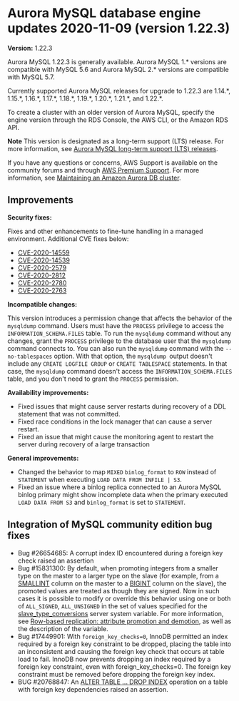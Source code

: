 # Aurora MySQL database engine updates 2020\-11\-09 \(version 1\.22\.3\)<a name="AuroraMySQL.Updates.1223"></a><a name="1223"></a><a name="1.22.3"></a>

**Version:** 1\.22\.3

Aurora MySQL 1\.22\.3 is generally available\. Aurora MySQL 1\.\* versions are compatible with MySQL 5\.6 and Aurora MySQL 2\.\* versions are compatible with MySQL 5\.7\.

 Currently supported Aurora MySQL releases for upgrade to 1\.22\.3 are 1\.14\.\*, 1\.15\.\*, 1\.16\.\*, 1\.17\.\*, 1\.18\.\*, 1\.19\.\*, 1\.20\.\*, 1\.21\.\*, and 1\.22\.\*\. 

 To create a cluster with an older version of Aurora MySQL, specify the engine version through the RDS Console, the AWS CLI, or the Amazon RDS API\. 

**Note**  <a name="lts_notice_1223"></a>
 This version is designated as a long\-term support \(LTS\) release\. For more information, see [Aurora MySQL long\-term support \(LTS\) releases](AuroraMySQL.Updates.Versions.md#AuroraMySQL.Updates.LTS)\. 

 If you have any questions or concerns, AWS Support is available on the community forums and through [AWS Premium Support](http://aws.amazon.com/support)\. For more information, see [Maintaining an Amazon Aurora DB cluster](USER_UpgradeDBInstance.Maintenance.md)\. 

## Improvements<a name="AuroraMySQL.Updates.1223.Improvements"></a>

 **Security fixes:** 

 Fixes and other enhancements to fine\-tune handling in a managed environment\. Additional CVE fixes below: 
+ [CVE\-2020\-14559](https://cve.mitre.org/cgi-bin/cvename.cgi?name=CVE-2020-14559)
+ [CVE\-2020\-14539](https://cve.mitre.org/cgi-bin/cvename.cgi?name=CVE-2020-14539)
+ [CVE\-2020\-2579](https://cve.mitre.org/cgi-bin/cvename.cgi?name=CVE-2020-2579)
+ [CVE\-2020\-2812](https://cve.mitre.org/cgi-bin/cvename.cgi?name=CVE-2020-2812)
+ [CVE\-2020\-2780](https://cve.mitre.org/cgi-bin/cvename.cgi?name=CVE-2020-2780)
+ [CVE\-2020\-2763](https://cve.mitre.org/cgi-bin/cvename.cgi?name=CVE-2020-2763)

 **Incompatible changes:** 

 This version introduces a permission change that affects the behavior of the `mysqldump` command\. Users must have the `PROCESS` privilege to access the `INFORMATION_SCHEMA.FILES` table\. To run the `mysqldump` command without any changes, grant the `PROCESS` privilege to the database user that the `mysqldump` command connects to\. You can also run the `mysqldump` command with the `--no-tablespaces` option\. With that option, the `mysqldump `output doesn't include any `CREATE LOGFILE GROUP` or `CREATE TABLESPACE` statements\. In that case, the `mysqldump` command doesn't access the `INFORMATION_SCHEMA.FILES` table, and you don't need to grant the `PROCESS` permission\. 

 **Availability improvements:** 
+  Fixed issues that might cause server restarts during recovery of a DDL statement that was not committed\. 
+  Fixed race conditions in the lock manager that can cause a server restart\. 
+  Fixed an issue that might cause the monitoring agent to restart the server during recovery of a large transaction 

 **General improvements:** 
+  Changed the behavior to map `MIXED` `binlog_format` to `ROW` instead of `STATEMENT` when executing `LOAD DATA FROM INFILE | S3`\. 
+  Fixed an issue where a binlog replica connected to an Aurora MySQL binlog primary might show incomplete data when the primary executed `LOAD DATA FROM S3` and `binlog_format` is set to `STATEMENT`\. 

## Integration of MySQL community edition bug fixes<a name="AuroraMySQL.Updates.1223.Patches"></a>
+  Bug \#26654685: A corrupt index ID encountered during a foreign key check raised an assertion 
+  Bug \#15831300: By default, when promoting integers from a smaller type on the master to a larger type on the slave \(for example, from a [SMALLINT](https://dev.mysql.com/doc/refman/5.6/en/integer-types.html) column on the master to a [BIGINT](https://dev.mysql.com/doc/refman/5.6/en/integer-types.html) column on the slave\), the promoted values are treated as though they are signed\. Now in such cases it is possible to modify or override this behavior using one or both of `ALL_SIGNED`, `ALL_UNSIGNED` in the set of values specified for the [slave\_type\_conversions](https://dev.mysql.com/doc/refman/5.6/en/replication-options-replica.html#sysvar_slave_type_conversions) server system variable\. For more information, see [Row\-based replication: attribute promotion and demotion](https://dev.mysql.com/doc/refman/5.6/en/replication-features-differing-tables.html#replication-features-attribute-promotion), as well as the description of the variable\. 
+  Bug \#17449901: With `foreign_key_checks=0`, InnoDB permitted an index required by a foreign key constraint to be dropped, placing the table into an inconsistent and causing the foreign key check that occurs at table load to fail\. InnoDB now prevents dropping an index required by a foreign key constraint, even with foreign\_key\_checks=0\. The foreign key constraint must be removed before dropping the foreign key index\. 
+  BUG \#20768847: An [ALTER TABLE \.\.\. DROP INDEX](https://dev.mysql.com/doc/refman/5.7/en/alter-table.html) operation on a table with foreign key dependencies raised an assertion\. 